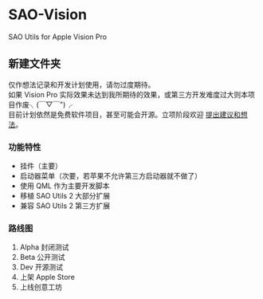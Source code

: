 # SAO-Vision
SAO Utils for Apple Vision Pro

## 新建文件夹
仅作想法记录和开发计划使用，请勿过度期待。\
如果 Vision Pro 实际效果未达到我所期待的效果，或第三方开发难度过大则本项目作废╮(￣▽￣")╭\
目前计划依然是免费软件项目，甚至可能会开源。立项阶段欢迎 [提出建议和想法](/../../issues)。

### 功能特性
- 挂件（主要）
- 启动器菜单（次要，若苹果不允许第三方启动器就不做了）
- 使用 QML 作为主要开发脚本
- 移植 SAO Utils 2 大部分扩展
- 兼容 SAO Utils 2 第三方扩展

### 路线图
1. Alpha 封闭测试
1. Beta 公开测试
1. Dev 开源测试
1. 上架 Apple Store
1. 上线创意工坊

